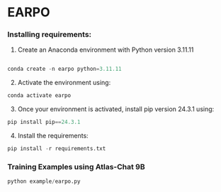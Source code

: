 # EARPO
### Installing requirements:
1) Create an Anaconda environment with Python version 3.11.11

```python

conda create -n earpo python=3.11.11
```
2) Activate the environment using:
```python
conda activate earpo
```
3) Once your environment is activated, install pip version 24.3.1 using:
```python
pip install pip==24.3.1
```
4) Install the requirements:
```python
pip install -r requirements.txt
```
### Training Examples using Atlas-Chat 9B
```python
python example/earpo.py

```